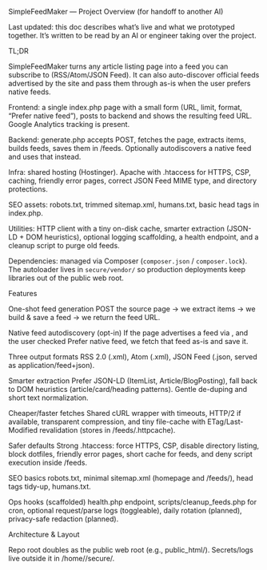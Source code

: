 SimpleFeedMaker — Project Overview (for handoff to another AI)

Last updated: this doc describes what’s live and what we prototyped together. It’s written to be read by an AI or engineer taking over the project.

TL;DR

SimpleFeedMaker turns any article listing page into a feed you can subscribe to (RSS/Atom/JSON Feed).
It can also auto-discover official feeds advertised by the site and pass them through as-is when the user prefers native feeds.

Frontend: a single index.php page with a small form (URL, limit, format, “Prefer native feed”), posts to backend and shows the resulting feed URL. Google Analytics tracking is present.

Backend: generate.php accepts POST, fetches the page, extracts items, builds feeds, saves them in /feeds. Optionally autodiscovers a native feed and uses that instead.

Infra: shared hosting (Hostinger). Apache with .htaccess for HTTPS, CSP, caching, friendly error pages, correct JSON Feed MIME type, and directory protections.

SEO assets: robots.txt, trimmed sitemap.xml, humans.txt, basic head tags in index.php.

Utilities: HTTP client with a tiny on-disk cache, smarter extraction (JSON-LD + DOM heuristics), optional logging scaffolding, a health endpoint, and a cleanup script to purge old feeds.

Dependencies: managed via Composer (`composer.json` / `composer.lock`). The autoloader lives in `secure/vendor/` so production deployments keep libraries out of the public web root.

Features

One-shot feed generation
POST the source page → we extract items → we build & save a feed → we return the feed URL.

Native feed autodiscovery (opt-in)
If the page advertises a feed via <link rel="alternate" type="…">, and the user checked Prefer native feed, we fetch that feed as-is and save it.

Three output formats
RSS 2.0 (.xml), Atom (.xml), JSON Feed (.json, served as application/feed+json).

Smarter extraction
Prefer JSON-LD (ItemList, Article/BlogPosting), fall back to DOM heuristics (article/card/heading patterns). Gentle de-duping and short text normalization.

Cheaper/faster fetches
Shared cURL wrapper with timeouts, HTTP/2 if available, transparent compression, and tiny file-cache with ETag/Last-Modified revalidation (stores in /feeds/.httpcache).

Safer defaults
Strong .htaccess: force HTTPS, CSP, disable directory listing, block dotfiles, friendly error pages, short cache for feeds, and deny script execution inside /feeds.

SEO basics
robots.txt, minimal sitemap.xml (homepage and /feeds/), head tags tidy-up, humans.txt.

Ops hooks (scaffolded)
health.php endpoint, scripts/cleanup_feeds.php for cron, optional request/parse logs (toggleable), daily rotation (planned), privacy-safe redaction (planned).

Architecture & Layout

Repo root doubles as the public web root (e.g., public_html/). Secrets/logs live outside it in /home/<account>/secure/.
